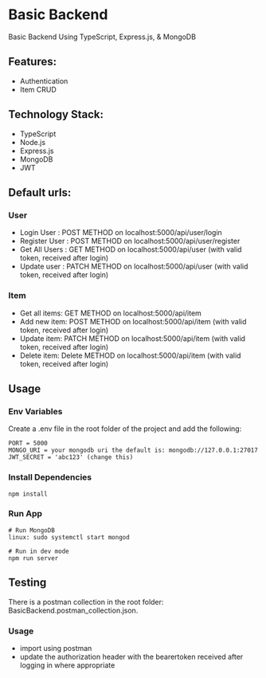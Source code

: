 # Basic Backend

Basic Backend Using TypeScript, Express.js, & MongoDB

## Features:

- Authentication
- Item CRUD

## Technology Stack:

- TypeScript
- Node.js
- Express.js
- MongoDB
- JWT

## Default urls:

### User

- Login User : POST METHOD on localhost:5000/api/user/login 
- Register User : POST METHOD on localhost:5000/api/user/register
- Get All Users : GET METHOD on localhost:5000/api/user (with valid token, received after login)
- Update user : PATCH METHOD on localhost:5000/api/user (with valid token, received after login)

### Item

- Get all items: GET METHOD on localhost:5000/api/item
- Add new item: POST METHOD on localhost:5000/api/item (with valid token, received after login)
- Update item: PATCH METHOD on localhost:5000/api/item (with valid token, received after login)
- Delete item: Delete METHOD on localhost:5000/api/item (with valid token, received after login)

## Usage

### Env Variables

Create a .env file in the root folder of the project and add the following:

```
PORT = 5000
MONGO_URI = your mongodb uri the default is: mongodb://127.0.0.1:27017 
JWT_SECRET = 'abc123' (change this)

```

### Install Dependencies

```
npm install

```

### Run App

```
# Run MongoDB
linux: sudo systemctl start mongod

# Run in dev mode
npm run server

```

## Testing

There is a postman collection in the root folder: BasicBackend.postman_collection.json.

### Usage

- import using postman
- update the authorization header with the bearertoken received after logging in where appropriate

